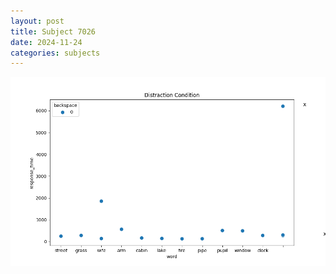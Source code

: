 ```yaml
---
layout: post
title: Subject 7026
date: 2024-11-24
categories: subjects
---
```


![](data/7026/run-12/7026_rt_acc_fuzzy_delay.png)
